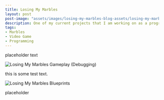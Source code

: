 ```yaml
---
title: Losing My Marbles
layout: post
post-image: "assets/images/losing-my-marbles-blog-assets/losing-my-marbles-project-thumnail.png"
description: One of my current projects that I am working on as a programmer on a team.
tags:
- Marbles
- Video Game
- Programming
---
```


placeholder text

![Losing My Marbles Gameplay (Debugging)](assets/images/losing-my-marbles-blog-assets/losing-my-marbles-gameplay.gif)

this is some test text.

![Losing My Marbles Blueprints](assets/images/losing-my-marbles-blog-assets/losing-my-marbles-blueprints.gif)

placeholder
